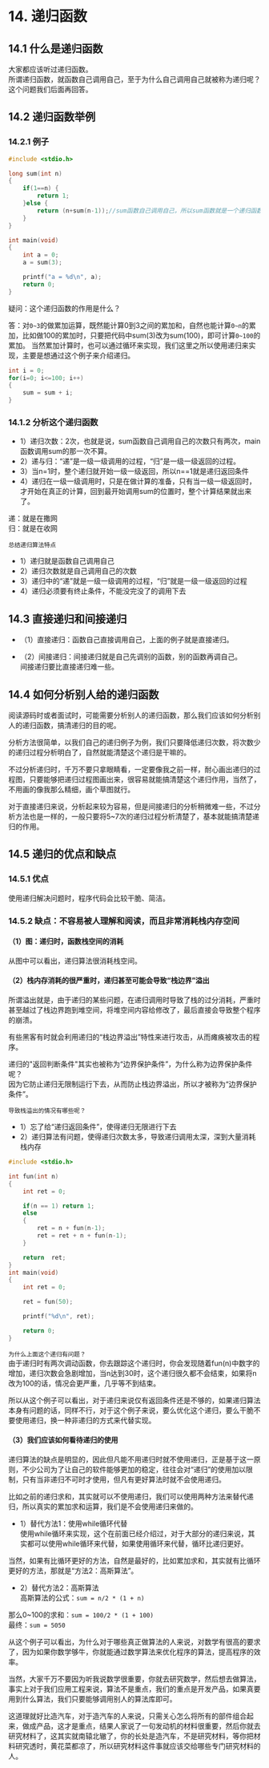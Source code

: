 # 14. 递归函数

## 14.1 什么是递归函数

大家都应该听过递归函数。  
所谓递归函数，就函数自己调用自己，至于为什么自己调用自己就被称为递归呢？  
这个问题我们后面再回答。  

## 14.2 递归函数举例

### 14.2.1 例子

```c
#include <stdio.h>

long sum(int n)
{
	if(1==n) {
		return 1;
	}else {
		return (n+sum(n-1));//sum函数自己调用自己，所以sum函数就是一个递归函数。
	}
}

int main(void)
{
	int a = 0;
	a = sum(3);

	printf("a = %d\n", a);
	return 0;
}

```

疑问：这个递归函数的作用是什么？  

答：对`0~3`的做累加运算，既然能计算0到3之间的累加和，自然也能计算`0~n`的累加，比如做100的累加时，只要把代码中sum(3)改为sum(100)，即可计算`0~100`的累加。 
当然累加计算时，也可以通过循环来实现，我们这里之所以使用递归来实现，主要是想通过这个例子来介绍递归。  
```c
int i = 0;
for(i=0; i<=100; i++)
{
    sum = sum + i;
}

```

### 14.1.2 分析这个递归函数

+ 1）递归次数：2次，也就是说，sum函数自己调用自己的次数只有两次，main函数调用sum的那一次不算。  
+ 2）递与归：“递”是一级一级调用的过程，“归”是一级一级返回的过程。  
+ 3）当n=1时，整个递归就开始一级一级返回，所以n==1就是递归返回条件  
+ 4）递归在一级一级调用时，只是在做计算的准备，只有当一级一级返回时，才开始在真正的计算，回到最开始调用sum的位置时，整个计算结果就出来了。  

递：就是在撒网  
归：就是在收网  

`总结递归算法特点`  

+ 1）递归就是函数自己调用自己
+ 2）递归次数就是自己调用自己的次数  
+ 3）递归中的“递”就是一级一级调用的过程，“归”就是一级一级返回的过程  
+ 4）递归必须要有终止条件，不能没完没了的调用下去  

## 14.3 直接递归和间接递归

+ （1）直接递归：函数自己直接调用自己，上面的例子就是直接递归。  

+ （2）间接递归：间接递归就是自己先调别的函数，别的函数再调自己。  
    间接递归要比直接递归难一些。

## 14.4 如何分析别人给的递归函数  

阅读源码时或者面试时，可能需要分析别人的递归函数，那么我们应该如何分析别人的递归函数，搞清递归的目的呢。  

分析方法很简单，以我们自己的递归例子为例，我们只要降低递归次数，将次数少的递归过程分析明白了，自然就能清楚这个递归是干嘛的。  

不过分析递归时，千万不要只拿眼睛看，一定要像我之前一样，耐心画出递归的过程图，只要能够把递归过程图画出来，很容易就能搞清楚这个递归作用，当然了，不用画的像我那么精细，画个草图就行。  

对于直接递归来说，分析起来较为容易，但是间接递归的分析稍微难一些，不过分析方法也是一样的，一般只要将5~7次的递归过程分析清楚了，基本就能搞清楚递归的作用。  

## 14.5 递归的优点和缺点  

### 14.5.1 优点  

使用递归解决问题时，程序代码会比较干脆、简洁。

### 14.5.2 缺点：不容易被人理解和阅读，而且非常消耗栈内存空间

#### （1）图：递归时，函数栈空间的消耗

从图中可以看出，递归算法很消耗栈空间。

#### （2）栈内存消耗的很严重时，递归甚至可能会导致“栈边界”溢出

所谓溢出就是，由于递归的某些问题，在递归调用时导致了栈的过分消耗，严重时甚至越过了栈边界跑到堆空间，将堆空间内容给修改了，最后直接会导致整个程序的崩溃。  

有些黑客有时就会利用递归的“栈边界溢出”特性来进行攻击，从而瘫痪被攻击的程序。  

递归的"返回判断条件"其实也被称为“边界保护条件”，为什么称为边界保护条件呢？  
因为它防止递归无限制运行下去，从而防止栈边界溢出，所以才被称为“边界保护条件”。  

`导致栈溢出的情况有哪些呢？`  

+ 1）忘了给“递归返回条件”，使得递归无限进行下去  
+ 2）递归算法有问题，使得递归次数太多，导致递归调用太深，深到大量消耗栈内存  

```c
#include <stdio.h>

int fun(int n)
{
	int ret = 0;

	if(n == 1) return 1;
	else    
	{
		ret = n + fun(n-1);     
		ret = ret + n + fun(n-1);
	}

	return  ret;
}
int main(void)
{
	int ret = 0;

	ret = fun(50);

	printf("%d\n", ret);

	return 0;
}
```

`为什么上面这个递归有问题？`    
由于递归时有两次调动函数，你去跟踪这个递归时，你会发现随着fun(n)中数字的增加，递归次数会急剧增加，当n达到30时，这个递归很久都不会结束，如果将n改为100的话，情况会更严重，几乎等不到结束。    

所以从这个例子可以看出，对于递归来说仅有返回条件还是不够的，如果递归算法本身有问题的话，同样不行，对于这个例子来说，要么优化这个递归，要么干脆不要使用递归，换一种非递归的方式来代替实现。  

#### （3）我们应该如何看待递归的使用

递归算法的缺点是明显的，因此但凡能不用递归时就不使用递归，正是基于这一原则，不少公司为了让自己的软件能够更加的稳定，往往会对“递归”的使用加以限制，只有当非递归不可时才使用，但凡有更好算法时就不会使用递归。  

比如之前的递归求和，其实就可以不使用递归，我们可以使用两种方法来替代递归，所以真实的累加求和运算，我们是不会使用递归来做的。  

+ 1）替代方法1：使用while循环代替  
使用while循环来实现，这个在前面已经介绍过，对于大部分的递归来说，其实都可以使用while循环来代替，如果使用循环来代替，循环比递归更好。  

当然，如果有比循环更好的方法，自然是最好的，比如累加求和，其实就有比循环更好的方法，那就是“方法2：高斯算法”。  

+ 2）替代方法2：高斯算法					
高斯算法的公式：`sum = n/2 * (1 + n)`  

那么0~100的求和：`sum = 100/2 * (1 + 100)`  
最终：`sum = 5050`  

从这个例子可以看出，为什么对于哪些真正做算法的人来说，对数学有很高的要求了，因为如果你数学够牛，你就能通过数学算法来优化程序的算法，提高程序的效率。  

当然，大家千万不要因为听我说数学很重要，你就去研究数学，然后想去做算法，事实上对于我们应用工程来说，算法不是重点，我们的重点是开发产品，如果真要用到什么算法，我们只要能够调用别人的算法库即可。  

这道理就好比造汽车，对于造汽车的人来说，只需关心怎么将所有的部件组合起来，做成产品，这才是重点，结果人家说了一句发动机的材料很重要，然后你就去研究材料了，这其实就南辕北辙了，你的长处是造汽车，不是研究材料，等你把材料研究透时，黄花菜都凉了，所以研究材料这件事就应该交给哪些专门研究材料的人。  
